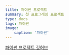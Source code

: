 ```yaml
---
title: 퍼이썬 프로젝트
summary: 첫 프로그래밍 프로젝트
type: docs
tags: 파이썬
image:
    caption: '파이썬'
---
```


[파이썬 프로젝트 깃허브](https://github.com/Coti00/PygameProject)
